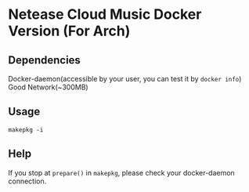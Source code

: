 # Netease Cloud Music Docker Version (For Arch)

## Dependencies

Docker-daemon(accessible by your user, you can test it by `docker info`)
Good Network(~300MB)

## Usage

```
makepkg -i
```

## Help

If you stop at `prepare()` in `makepkg`, please check your docker-daemon connection.

